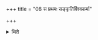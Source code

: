 +++
title = "08 स प्रथमः सङ्कृतिर्विश्वकर्मा"

+++

<details><summary>थिते</summary>

स प्रथमः सङ्कृतिर्विश्वकर्मा स प्रथमो मित्रो वरुणो अग्निः । स प्रथमो बृहस्पतिश्चिकित्वांस्तस्मा इन्द्राय सुतमाजुहोमि स्वाहेत्यध्वर्युर्जुहोति । तस्मै सूर्याय सुतमाजुहोमि स्वाहेति प्रतिप्रस्थाता ८
</details>
